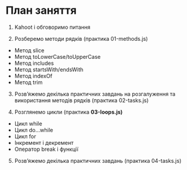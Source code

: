 # План заняття

1. Kahoot і обговоримо питання

2. Розберемо методи рядків (практика 01-methods.js)

- Метод slice
- Метод toLowerCase/toUpperCase
- Метод includes
- Метод startsWith/endsWith
- Метод indexOf
- Метод trim

3. Розв’яжемо декілька практичних завдань на розгалуження та використання методів рядків (практика 02-tasks.js)

4. Розглянемо цикли (практика **03-loops.js)**

- Цикл while
- Цикл do…while
- Цикл for
- Інкремент і декремент
- Оператор break і функції

5. Розв’яжемо декілька практичних завдань (практика 04-tasks.js)
